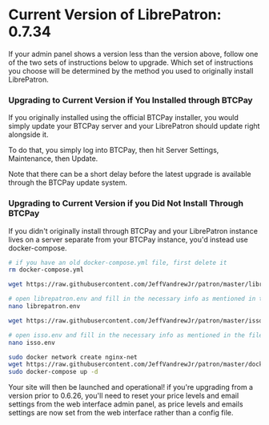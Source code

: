 <h1>Current Version of LibrePatron: 0.7.34</h1>

If your admin panel shows a version less than the version above, follow one of the two sets of instructions below to upgrade. Which set of instructions you choose will be determined by the method you used to originally install LibrePatron.

<h3>Upgrading to Current Version if You Installed through BTCPay</h3>

If you originally installed using the official BTCPay installer, you would simply update your BTCPay server and your LibrePatron should update right alongside it. 

To do that, you simply log into BTCPay, then hit Server Settings, Maintenance, then Update.

Note that there can be a short delay before the latest upgrade is available through the BTCPay update system.

<h3>Upgrading to Current Version if you Did Not Install Through BTCPay</h3>

If you didn't originally install through BTCPay and your LibrePatron instance lives on a server separate from your BTCPay instance, you'd instead use docker-compose.

```bash
# if you have an old docker-compose.yml file, first delete it
rm docker-compose.yml

wget https://raw.githubusercontent.com/JeffVandrewJr/patron/master/librepatron.env

# open librepatron.env and fill in the necessary info as mentioned in the file comments, and then save
nano librepatron.env

wget https://raw.githubusercontent.com/JeffVandrewJr/patron/master/isso.env

# open isso.env and fill in the necessary info as mentioned in the file comments, and then save
nano isso.env

sudo docker network create nginx-net
wget https://raw.githubusercontent.com/JeffVandrewJr/patron/master/docker-compose.yml
sudo docker-compose up -d
```
Your site will then be launched and operational! if you're upgrading from a version prior to 0.6.26, you'll need to reset your price levels and email settings from the web interface admin panel, as price levels and emails settings are now set from the web interface rather than a config file.
